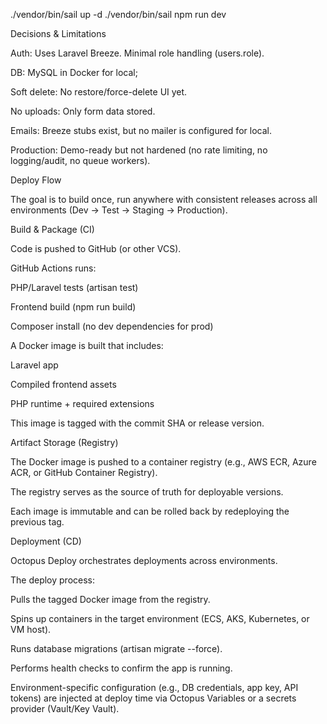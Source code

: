 
./vendor/bin/sail up -d
./vendor/bin/sail npm run dev

Decisions & Limitations

Auth: Uses Laravel Breeze. Minimal role handling (users.role).

DB: MySQL in Docker for local;

Soft delete: No restore/force-delete UI yet.

No uploads: Only form data stored.

Emails: Breeze stubs exist, but no mailer is configured for local.

Production: Demo-ready but not hardened (no rate limiting, no logging/audit, no queue workers).


Deploy Flow

The goal is to build once, run anywhere with consistent releases across all environments (Dev → Test → Staging → Production).

Build & Package (CI)

Code is pushed to GitHub (or other VCS).

GitHub Actions runs:

PHP/Laravel tests (artisan test)

Frontend build (npm run build)

Composer install (no dev dependencies for prod)

A Docker image is built that includes:

Laravel app

Compiled frontend assets

PHP runtime + required extensions

This image is tagged with the commit SHA or release version.

Artifact Storage (Registry)

The Docker image is pushed to a container registry (e.g., AWS ECR, Azure ACR, or GitHub Container Registry).

The registry serves as the source of truth for deployable versions.

Each image is immutable and can be rolled back by redeploying the previous tag.

Deployment (CD)

Octopus Deploy orchestrates deployments across environments.

The deploy process:

Pulls the tagged Docker image from the registry.

Spins up containers in the target environment (ECS, AKS, Kubernetes, or VM host).

Runs database migrations (artisan migrate --force).

Performs health checks to confirm the app is running.

Environment-specific configuration (e.g., DB credentials, app key, API tokens) are injected at deploy time via Octopus Variables or a secrets provider (Vault/Key Vault).